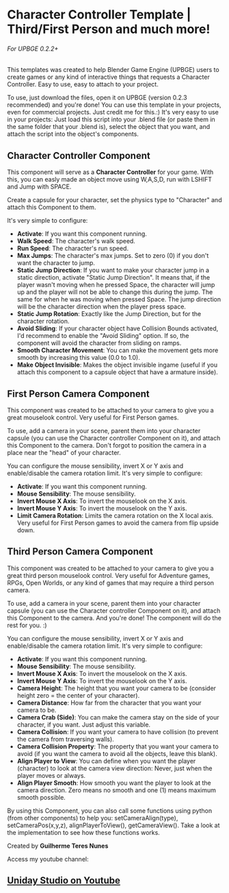 # **Character Controller** Template | Third/First Person and much more!
###### For UPBGE 0.2.2+
This templates was created to help Blender Game Engine (UPBGE) users to create games or any kind of interactive things that requests a Character Controller. Easy to use, easy to attach to your project.

To use, just download the files, open it on UPBGE (version 0.2.3 recommended) and you're done!
You can use this template in your projects, even for commercial projects. Just credit me for this.:)
It's very easy to use in your projects: Just load this script into your .blend file (or paste them in the same folder that your .blend is), select the object that you want, and attach the script into the object's components.

## Character Controller Component
This component will serve as a **Character Controller** for your game. With this, you can easly made an object move using W,A,S,D, run with LSHIFT and Jump with SPACE.

Create a capsule for your character, set the physics type to "Character" and attach this Component to them.

It's very simple to configure:
- **Activate**: If you want this component running.
- **Walk Speed**: The character's walk speed.
- **Run Speed**: The character's run speed.
- **Max Jumps**: The character's max jumps. Set to zero (0) if you don't want the character to jump.
- **Static Jump Direction**:  If you want to make your character jump in a static direction, activate "Static Jump Direction". It means that, if the player wasn't moving when he pressed Space, the character will jump up and the player will not be able to change this during the jump. The same for when he was moving when pressed Space. The jump direction will be the character direction when the player press space.
- **Static Jump Rotation**: Exactly like the Jump Direction, but for the character rotation.
- **Avoid Sliding**: If your character object have Collision Bounds activated, I'd recommend to enable the "Avoid Sliding" option. If so, the component will avoid the character from sliding on ramps.
- **Smooth Character Movement**: You can make the movement gets more smooth by increasing this value (0.0 to 1.0).
- **Make Object Invisible**: Makes the object invisible ingame (useful if you attach this component to a capsule object that have a armature inside).

## First Person Camera Component
This component was created to be attached to your camera to give you a great mouselook control. Very useful for First Person games.

To use, add a camera in your scene, parent them into your character capsule (you can use the Character controller Component on it), and attach this Component to the camera. Don't forgot to position the camera in a place near the "head" of your character.

You can configure the mouse sensibility, invert X or Y axis and enable/disable the camera rotation limit. It's very simple to configure:
- **Activate**: If you want this component running.
- **Mouse Sensibility**: The mouse sensibility.
- **Invert Mouse X Axis**: To invert the mouselook on the X axis.
- **Invert Mouse Y Axis**: To invert the mouselook on the Y axis.
- **Limit Camera Rotation**: Limits the camera rotation on the X local axis. Very useful for First Person games to avoid the camera from flip upside down.

## Third Person Camera Component
This component was created to be attached to your camera to give you a great third person mouselook control. Very useful for Adventure games, RPGs, Open Worlds, or any kind of games that may require a third person camera.

To use, add a camera in your scene, parent them into your character capsule (you can use the Character controller Component on it), and attach this Component to the camera. And you're done! The component will do the rest for you. :)

You can configure the mouse sensibility, invert X or Y axis and enable/disable the camera rotation limit.
It's very simple to configure:
- **Activate**: If you want this component running.
- **Mouse Sensibility**: The mouse sensibility.
- **Invert Mouse X Axis**: To invert the mouselook on the X axis.
- **Invert Mouse Y Axis**: To invert the mouselook on the Y axis.
- **Camera Height**: The height that you want your camera to be (consider height zero = the center of your character).
- **Camera Distance**: How far from the character that you want your camera to be.
- **Camera Crab (Side)**: You can make the camera stay on the side of your character, if you want. Just adjust this variable.
- **Camera Collision**: If you want your camera to have collision (to prevent the camera from traversing walls).
- **Camera Collision Property**: The property that you want your camera to avoid (if you want the camera to avoid all the objects, leave this blank).
- **Align Player to View**: You can define when you want the player (character) to look at the camera view direction: Never, just when the player moves or always.
- **Align Player Smooth**: How smooth you want the player to look at the camera direction. Zero means no smooth and one (1) means maximum smooth possible.

By using this Component, you can also call some functions using python (from other components) to help you: setCameraAlign(type), setCameraPos(x,y,z), alignPlayerToView(), getCameraView(). Take a look at the implementation to see how these functions works.


Created by **Guilherme Teres Nunes**

Access my youtube channel:
## [Uniday Studio on Youtube](youtube.com/UnidayStudio)